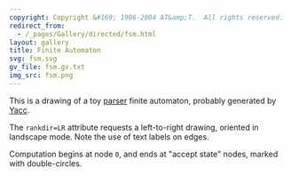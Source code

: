```yaml
---
copyright: Copyright &#169; 1996-2004 AT&amp;T.  All rights reserved.
redirect_from:
  - /_pages/Gallery/directed/fsm.html
layout: gallery
title: Finite Automaton
svg: fsm.svg
gv_file: fsm.gv.txt
img_src: fsm.png
---
```

This is a drawing of a toy [parser](https://en.wikipedia.org/wiki/LR_parser)
finite automaton, probably generated by
[Yacc](https://en.wikipedia.org/wiki/Yacc).

The `rankdir=LR` attribute requests a left-to-right drawing, oriented in
landscape mode. Note the use of text labels on edges.

Computation begins at node `0`, and ends at "accept state" nodes, marked with
double-circles.
